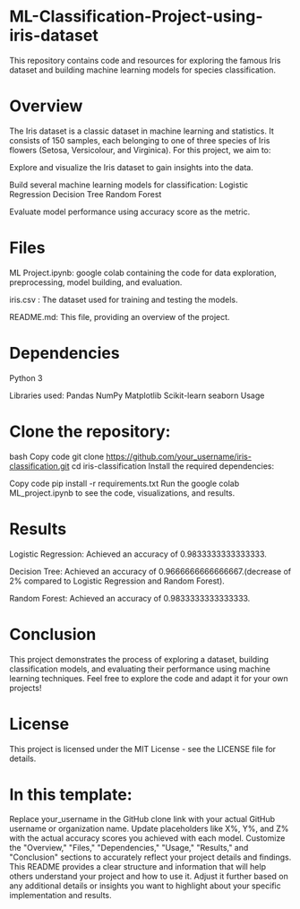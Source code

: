 # ML-Classification-Project-using-iris-dataset
This repository contains code and resources for exploring the famous Iris dataset and building machine learning models for species classification.

# Overview
The Iris dataset is a classic dataset in machine learning and statistics. It consists of 150 samples, each belonging to one of three species of Iris flowers (Setosa, Versicolour, and Virginica). For this project, we aim to:

Explore and visualize the Iris dataset to gain insights into the data.

Build several machine learning models for classification:
Logistic Regression
Decision Tree
Random Forest

Evaluate model performance using accuracy score as the metric.

# Files
ML Project.ipynb: google colab containing the code for data exploration, preprocessing, model building, and evaluation.

iris.csv : The dataset used for training and testing the models.

README.md: This file, providing an overview of the project.

# Dependencies
Python 3

Libraries used:
Pandas
NumPy
Matplotlib
Scikit-learn
seaborn
Usage

# Clone the repository:

bash
Copy code
git clone https://github.com/your_username/iris-classification.git
cd iris-classification
Install the required dependencies:

Copy code
pip install -r requirements.txt
Run the google colab ML_project.ipynb to see the code, visualizations, and results.

# Results
Logistic Regression: Achieved an accuracy of 0.9833333333333333.

Decision Tree: Achieved an accuracy of 0.9666666666666667.(decrease of 2% compared to Logistic Regression and Random Forest).

Random Forest: Achieved an accuracy of 0.9833333333333333.

# Conclusion
This project demonstrates the process of exploring a dataset, building classification models, and evaluating their performance using machine learning techniques. Feel free to explore the code and adapt it for your own projects!

# License
This project is licensed under the MIT License - see the LICENSE file for details.

# In this template:

Replace your_username in the GitHub clone link with your actual GitHub username or organization name.
Update placeholders like X%, Y%, and Z% with the actual accuracy scores you achieved with each model.
Customize the "Overview," "Files," "Dependencies," "Usage," "Results," and "Conclusion" sections to accurately reflect your project details and findings.
This README provides a clear structure and information that will help others understand your project and how to use it. Adjust it further based on any additional details or insights you want to highlight about your specific implementation and results.
